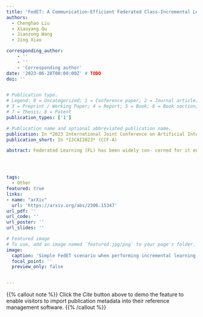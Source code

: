 ```yaml
---
title: 'FedET: A Communication-Efficient Federated Class-Incremental Learning Framework Based on Enhanced Transformer'
authors:
  - Chenghao Liu
  - Xiaoyang Qu
  - Jianzong Wang
  - Jing Xiao

corresponding_author:
    - ''
    - ''
    - 'Corresponding author'
date: '2023-06-28T00:00:00Z' # TODO
doi: ''


# Publication type.
# Legend: 0 = Uncategorized; 1 = Conference paper; 2 = Journal article;
# 3 = Preprint / Working Paper; 4 = Report; 5 = Book; 6 = Book section;
# 7 = Thesis; 8 = Patent
publication_types: ['1']

# Publication name and optional abbreviated publication name.
publication: In *2023 International Joint Conference on Artificial Intelligence*
publication_short: In *IJCAI2023* (CCF-A)

abstract: Federated Learning (FL) has been widely con- cerned for it enables decentralized learning while ensuring data privacy. However, most existing methods unrealistically assume that the classes en- countered by local clients are fixed over time. Af- ter learning new classes, this assumption will make the model’s catastrophic forgetting of old classes significantly severe. Moreover, due to the limi- tation of communication cost, it is challenging to use large-scale models in FL, which will affect the prediction accuracy. To address these chal- lenges, we propose a novel framework, Federated Enhanced Transformer (FedET), which simulta- neously achieves high accuracy and low commu- nication cost. Specifically, FedET uses Enhancer, a tiny module, to absorb and communicate new knowledge, and applies pre-trained Transformers combined with different Enhancers to ensure high precision on various tasks. To address local for- getting caused by new classes of new tasks and global forgetting brought by non-i.i.d class imbal- ance across different local clients, we proposed an Enhancer distillation method to modify the im- balance between old and new knowledge and re- pair the non-i.i.d. problem. Experimental re- sults demonstrate that FedET’s average accuracy on representative benchmark datasets is 14.1% higher than the state-of-the-art method, while FedET saves 90% of the communication cost compared to the previous method.




tags:
  - Other
featured: true
links:
- name: "arXiv"
  url: 'https://arxiv.org/abs/2306.15347'
url_pdf: ''
url_code: ''
url_poster: ''
url_slides: ''

# Featured image
# To use, add an image named `featured.jpg/png` to your page's folder.
image:
  caption: 'Simple FedET scenario when performing incremental learning'
  focal_point: ''
  preview_only: false


---
```


{{% callout note %}}
Click the _Cite_ button above to demo the feature to enable visitors to import publication metadata into their reference management software.
{{% /callout %}}

